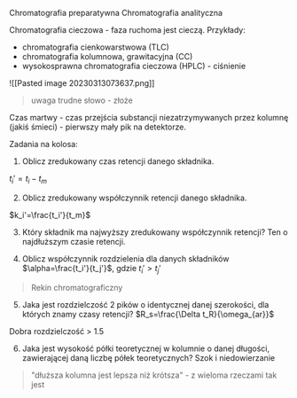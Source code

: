 Chromatografia preparatywna
Chromatografia analityczna

Chromatografia cieczowa - faza ruchoma jest cieczą. Przykłady:

- chromatografia cienkowarstwowa (TLC)
- chromatografia kolumnowa, grawitacyjna (CC)
- wysokosprawna chromatografia cieczowa (HPLC) - ciśnienie

![[Pasted image 20230313073637.png]]

> uwaga trudne słowo - złoże

Czas martwy - czas przejścia substancji niezatrzymywanych przez kolumnę (jakiś śmieci) - pierwszy mały pik na detektorze.

Zadania na kolosa:

1. Oblicz zredukowany czas retencji danego składnika.

$t_i'=t_i-t_m$

2. Oblicz zredukowany współczynnik retencji danego składnika.

$k_i'=\frac{t_i'}{t_m}$

3. Który składnik ma najwyższy zredukowany współczynnik retencji?
Ten o najdłuższym czasie retencji.

4. Oblicz współczynnik rozdzielenia dla danych składników
$\alpha=\frac{t_i'}{t_j'}$,  gdzie $t_i'>t_j'$

> Rekin chromatograficzny

5. Jaka jest rozdzielczość 2 pików o identycznej danej szerokości, dla których znamy czasy retencji?
$R_s=\frac{\Delta t_R}{\omega_{ar}}$

Dobra rozdzielczość > 1.5

6. Jaka jest wysokość półki teoretycznej w kolumnie o danej długości, zawierającej daną liczbę półek teoretycznych?
Szok i niedowierzanie

> "dłuższa kolumna jest lepsza niż krótsza" - z wieloma rzeczami tak jest

